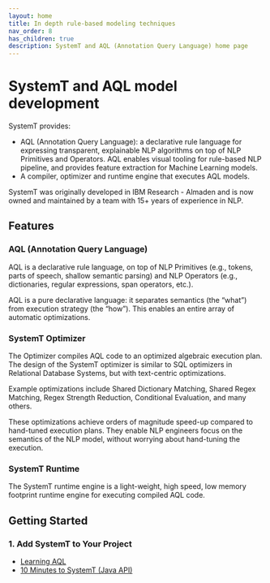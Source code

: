 ```yaml
---
layout: home
title: In depth rule-based modeling techniques
nav_order: 8
has_children: true
description: SystemT and AQL (Annotation Query Language) home page
---
```


# SystemT and AQL model development

SystemT provides:
- AQL (Annotation Query Language): a declarative rule language for expressing transparent, explainable NLP algorithms on top of NLP Primitives and Operators. 
AQL enables visual tooling for rule-based NLP pipeline, and provides feature extraction for Machine Learning models.
- A compiler, optimizer and runtime engine that executes AQL models.

SystemT was originally developed in IBM Research - Almaden and is now owned and maintained by a team with 15+ years of experience in NLP.

## Features

### AQL (Annotation Query Language)

AQL is a declarative rule language, on top of NLP Primitives (e.g., tokens, parts of speech, shallow semantic parsing) and NLP Operators (e.g., dictionaries, regular expressions, span operators, etc.).

AQL is a pure declarative language: it separates semantics (the “what”) from execution strategy (the “how”). This enables an entire array of automatic optimizations.

### SystemT Optimizer

The Optimizer compiles AQL code to an optimized algebraic execution plan. The design of the SystemT optimizer is similar to SQL optimizers in Relational Database Systems, but with text-centric optimizations. 

Example optimizations include Shared Dictionary Matching, Shared Regex Matching, Regex Strength Reduction, Conditional Evaluation, and many others.

These optimizations achieve orders of magnitude speed-up compared to hand-tuned execution plans. They enable NLP engineers focus on the semantics of the NLP model, without worrying about hand-tuning the execution.

### SystemT Runtime

The SystemT runtime engine is a light-weight, high speed, low memory footprint runtime engine for executing compiled AQL code.

## Getting Started

### 1. Add SystemT to Your Project

- [Learning AQL](Learning-AQL)
- [10 Minutes to SystemT (Java API)](10-minutes-to-systemt/10-Minutes-to-SystemT-(Java-API))

